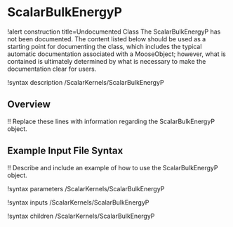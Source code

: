 # ScalarBulkEnergyP

!alert construction title=Undocumented Class
The ScalarBulkEnergyP has not been documented. The content listed below should be used as a starting point for
documenting the class, which includes the typical automatic documentation associated with a
MooseObject; however, what is contained is ultimately determined by what is necessary to make the
documentation clear for users.

!syntax description /ScalarKernels/ScalarBulkEnergyP

## Overview

!! Replace these lines with information regarding the ScalarBulkEnergyP object.

## Example Input File Syntax

!! Describe and include an example of how to use the ScalarBulkEnergyP object.

!syntax parameters /ScalarKernels/ScalarBulkEnergyP

!syntax inputs /ScalarKernels/ScalarBulkEnergyP

!syntax children /ScalarKernels/ScalarBulkEnergyP
